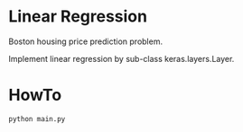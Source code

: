 
# Linear Regression

Boston housing price prediction problem.

Implement linear regression by sub-class keras.layers.Layer.

# HowTo

```
python main.py
```
